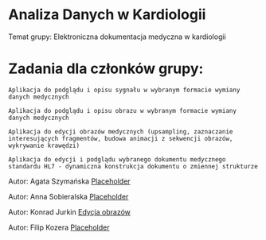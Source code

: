 # Analiza Danych w Kardiologii
Temat grupy: Elektroniczna dokumentacja medyczna w kardiologii 

# Zadania dla członków grupy:
    Aplikacja do podglądu i opisu sygnału w wybranym formacie wymiany danych medycznych

    Aplikacja do podglądu i opisu obrazu w wybranym formacie wymiany danych medycznych

    Aplikacja do edycji obrazów medycznych (upsampling, zaznaczanie interesujących fragmentów, budowa animacji z sekwencji obrazów, wykrywanie krawędzi)

    Aplikacja do edycji i podglądu wybranego dokumentu medycznego standardu HL7 - dynamiczna konstrukcja dokumentu o zmiennej strukturze

    
Autor: Agata Szymańska
[Placeholder](https://github.com/Konraods/ADK)

Autor: Anna Sobieralska
[Placeholder](https://github.com/Konraods/ADK)

Autor: Konrad Jurkin
[Edycja obrazów](https://github.com/Konraods/ADK/tree/Konrad)

Autor: Filip Kozera
[Placeholder](https://github.com/Konraods/ADK)
